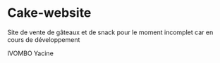 # Cake-website

Site de vente de gâteaux et de snack pour le moment incomplet car en cours de développement

IVOMBO Yacine
